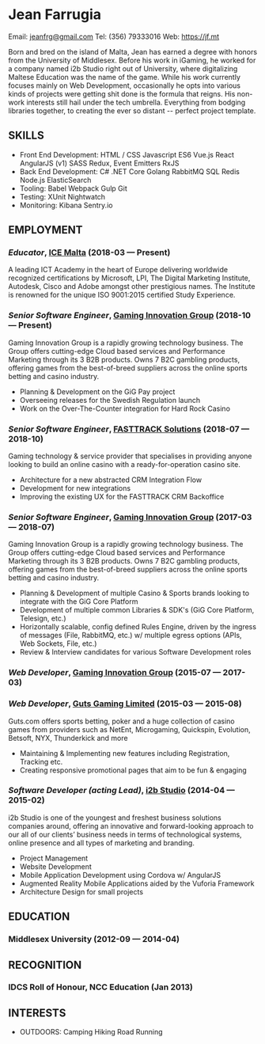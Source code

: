 Jean Farrugia
============
Email: jeanfrg@gmail.com
Tel: (356) 79333016
Web: https://jf.mt

Born and bred on the island of Malta, Jean has earned a degree with honors from the University of Middlesex. Before his work in iGaming, he worked for a company named i2b Studio right out of University, where digitalizing Maltese Education was the name of the game. While his work currently focuses mainly on Web Development, occasionally he opts into various kinds of projects were getting shit done is the formula that reigns. His non-work interests still hail under the tech umbrella. Everything from bodging libraries together, to creating the ever so distant -- perfect project template.

## SKILLS

  - Front End Development: HTML / CSS Javascript ES6 Vue.js React AngularJS (v1) SASS Redux, Event Emitters RxJS 
  - Back End Development: C# .NET Core Golang RabbitMQ SQL Redis Node.js ElasticSearch 
  - Tooling: Babel Webpack Gulp Git 
  - Testing: XUnit Nightwatch 
  - Monitoring: Kibana Sentry.io 

## EMPLOYMENT

### *Educator*, [ICE Malta](https://icemalta.com/) (2018-03 — Present)

A leading ICT Academy in the heart of Europe delivering worldwide recognized certifications by Microsoft, LPI, The Digital Marketing Institute, Autodesk, Cisco and Adobe amongst other prestigious names. The Institute is renowned for the unique ISO 9001:2015 certified Study Experience.

### *Senior Software Engineer*, [Gaming Innovation Group](https://gig.com) (2018-10 — Present)

Gaming Innovation Group is a rapidly growing technology business. The Group offers cutting-edge Cloud based services and Performance Marketing through its 3 B2B products. Owns 7 B2C gambling products, offering games from the best-of-breed suppliers across the online sports betting and casino industry.
  - Planning & Development on the GiG Pay project
  - Overseeing releases for the Swedish Regulation launch
  - Work on the Over-The-Counter integration for Hard Rock Casino

### *Senior Software Engineer*, [FASTTRACK Solutions](https://www.fasttrack-solutions.com/) (2018-07 — 2018-10)

Gaming technology & service provider that specialises in providing anyone looking to build an online casino with a ready-for-operation casino site.
  - Architecture for a new abstracted CRM Integration Flow
  - Development for new integrations
  - Improving the existing UX for the FASTTRACK CRM Backoffice

### *Senior Software Engineer*, [Gaming Innovation Group](https://gig.com) (2017-03 — 2018-07)

Gaming Innovation Group is a rapidly growing technology business. The Group offers cutting-edge Cloud based services and Performance Marketing through its 3 B2B products. Owns 7 B2C gambling products, offering games from the best-of-breed suppliers across the online sports betting and casino industry.
  - Planning & Development of multiple Casino & Sports brands looking to integrate with the GiG Core Platform
  - Development of multiple common Libraries & SDK's (GiG Core Platform, Telesign, etc.)
  - Horizontally scalable, config defined Rules Engine, driven by the ingress of messages (File, RabbitMQ, etc.) w/ multiple egress options (APIs, Web Sockets, File, etc.)
  - Review & Interview candidates for various Software Development roles

### *Web Developer*, [Gaming Innovation Group](https://gig.com) (2015-07 — 2017-03)



### *Web Developer*, [Guts Gaming Limited](https://guts.com) (2015-03 — 2015-08)

Guts.com offers sports betting, poker and a huge collection of casino games from providers such as NetEnt, Microgaming, Quickspin, Evolution, Betsoft, NYX, Thunderkick and more
  - Maintaining & Implementing new features including Registration, Tracking etc.
  - Creating responsive promotional pages that aim to be fun & engaging

### *Software Developer (acting Lead)*, [i2b Studio](https://i2b.studio) (2014-04 — 2015-02)

i2b Studio is one of the youngest and freshest business solutions companies around, offering an innovative and forward-looking approach to our all of our clients’ business needs in terms of technological systems, online presence and all types of marketing and branding.
  - Project Management
  - Website Development
  - Mobile Application Development using Cordova w/ AngularJS
  - Augmented Reality Mobile Applications aided by the Vuforia Framework
  - Architecture Design for small projects




## EDUCATION

### Middlesex University (2012-09 — 2014-04)









## RECOGNITION

### IDCS Roll of Honour, NCC Education (Jan 2013)





## INTERESTS

- OUTDOORS: Camping Hiking Road Running 


